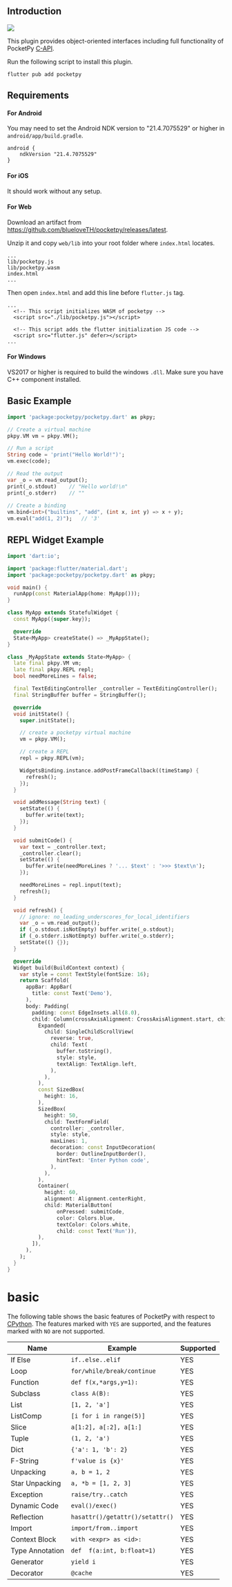
## Introduction

<p>
  <a title="Pub" href="https://pub.dev/packages/pocketpy" ><img src="https://img.shields.io/pub/v/pocketpy" /></a>
</p>

This plugin provides object-oriented interfaces including full functionality of PocketPy [C-API](https://pocketpy.dev/c-api/vm).

Run the following script to install this plugin.

```
flutter pub add pocketpy
```

## Requirements

#### For Android

You may need to set the Android NDK version to "21.4.7075529" or higher in `android/app/build.gradle`.
```
android {
    ndkVersion "21.4.7075529"
}
```

#### For iOS

It should work without any setup.

#### For Web

Download an artifact from https://github.com/blueloveTH/pocketpy/releases/latest.

Unzip it and copy `web/lib` into your root folder where `index.html` locates.

```
...
lib/pocketpy.js
lib/pocketpy.wasm
index.html
...
```

Then open `index.html` and add this line before `flutter.js` tag.

```
...
  <!-- This script initializes WASM of pocketpy -->
  <script src="./lib/pocketpy.js"></script>

  <!-- This script adds the flutter initialization JS code -->
  <script src="flutter.js" defer></script>
...
```


#### For Windows

VS2017 or higher is required to build the windows `.dll`.
Make sure you have C++ component installed.


## Basic Example

```dart
import 'package:pocketpy/pocketpy.dart' as pkpy;

// Create a virtual machine
pkpy.VM vm = pkpy.VM();

// Run a script
String code = 'print("Hello World!")';
vm.exec(code);

// Read the output
var _o = vm.read_output();
print(_o.stdout)	// "Hello world!\n"
print(_o.stderr)	// ""
    
// Create a binding
vm.bind<int>("builtins", "add", (int x, int y) => x + y);
vm.eval("add(1, 2)");	// '3'
```



## REPL Widget Example

```dart
import 'dart:io';

import 'package:flutter/material.dart';
import 'package:pocketpy/pocketpy.dart' as pkpy;

void main() {
  runApp(const MaterialApp(home: MyApp()));
}

class MyApp extends StatefulWidget {
  const MyApp({super.key});

  @override
  State<MyApp> createState() => _MyAppState();
}

class _MyAppState extends State<MyApp> {
  late final pkpy.VM vm;
  late final pkpy.REPL repl;
  bool needMoreLines = false;

  final TextEditingController _controller = TextEditingController();
  final StringBuffer buffer = StringBuffer();

  @override
  void initState() {
    super.initState();

    // create a pocketpy virtual machine
    vm = pkpy.VM();

    // create a REPL
    repl = pkpy.REPL(vm);

    WidgetsBinding.instance.addPostFrameCallback((timeStamp) {
      refresh();
    });
  }

  void addMessage(String text) {
    setState(() {
      buffer.write(text);
    });
  }

  void submitCode() {
    var text = _controller.text;
    _controller.clear();
    setState(() {
      buffer.write(needMoreLines ? '... $text' : '>>> $text\n');
    });

    needMoreLines = repl.input(text);
    refresh();
  }

  void refresh() {
    // ignore: no_leading_underscores_for_local_identifiers
    var _o = vm.read_output();
    if (_o.stdout.isNotEmpty) buffer.write(_o.stdout);
    if (_o.stderr.isNotEmpty) buffer.write(_o.stderr);
    setState(() {});
  }

  @override
  Widget build(BuildContext context) {
    var style = const TextStyle(fontSize: 16);
    return Scaffold(
      appBar: AppBar(
        title: const Text('Demo'),
      ),
      body: Padding(
        padding: const EdgeInsets.all(8.0),
        child: Column(crossAxisAlignment: CrossAxisAlignment.start, children: [
          Expanded(
            child: SingleChildScrollView(
              reverse: true,
              child: Text(
                buffer.toString(),
                style: style,
                textAlign: TextAlign.left,
              ),
            ),
          ),
          const SizedBox(
            height: 16,
          ),
          SizedBox(
            height: 50,
            child: TextFormField(
              controller: _controller,
              style: style,
              maxLines: 1,
              decoration: const InputDecoration(
                border: OutlineInputBorder(),
                hintText: 'Enter Python code',
              ),
            ),
          ),
          Container(
            height: 60,
            alignment: Alignment.centerRight,
            child: MaterialButton(
                onPressed: submitCode,
                color: Colors.blue,
                textColor: Colors.white,
                child: const Text('Run')),
          ),
        ]),
      ),
    );
  }
}
```

# basic

The following table shows the basic features of PocketPy with respect to [CPython](https://github.com/python/cpython).
The features marked with `YES` are supported, and the features marked with `NO` are not supported.

| Name            | Example                         | Supported |
| --------------- | ------------------------------- | --------- |
| If Else         | `if..else..elif`                | YES       |
| Loop            | `for/while/break/continue`      | YES       |
| Function        | `def f(x,*args,y=1):`           | YES       |
| Subclass        | `class A(B):`                   | YES       |
| List            | `[1, 2, 'a']`                   | YES       |
| ListComp        | `[i for i in range(5)]`         | YES       |
| Slice           | `a[1:2], a[:2], a[1:]`          | YES       |
| Tuple           | `(1, 2, 'a')`                   | YES       |
| Dict            | `{'a': 1, 'b': 2}`              | YES       |
| F-String        | `f'value is {x}'`               | YES       |
| Unpacking       | `a, b = 1, 2`                   | YES       |
| Star Unpacking  | `a, *b = [1, 2, 3]`             | YES       |
| Exception       | `raise/try..catch`              | YES       |
| Dynamic Code    | `eval()/exec()`                 | YES       |
| Reflection      | `hasattr()/getattr()/setattr()` | YES       |
| Import          | `import/from..import`           | YES       |
| Context Block   | `with <expr> as <id>:`          | YES       |
| Type Annotation | `def  f(a:int, b:float=1)`      | YES       |
| Generator       | `yield i`                       | YES       |
| Decorator       | `@cache`                        | YES       |
